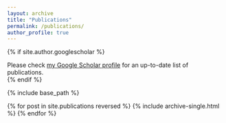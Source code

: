 ```yaml
---
layout: archive
title: "Publications"
permalink: /publications/
author_profile: true
---
```


{% if site.author.googlescholar %}
  <div class="wordwrap">Please check <a href="{{site.author.googlescholar}}">my Google Scholar profile</a> for an up-to-date list of publications.</div>
{% endif %}

{% include base_path %}

{% for post in site.publications reversed %}
  {% include archive-single.html %}
{% endfor %}
